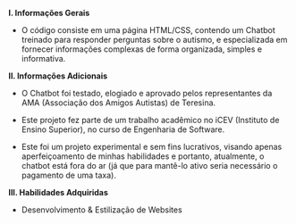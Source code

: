**I. Informações Gerais**

- O código consiste em uma página HTML/CSS, contendo um Chatbot treinado para responder perguntas sobre o autismo, e especializada em fornecer informações complexas de forma organizada, simples e informativa.


**II. Informações Adicionais**

- O Chatbot foi testado, elogiado e aprovado pelos representantes da AMA (Associação dos Amigos Autistas) de Teresina.
 
- Este projeto fez parte de um trabalho acadêmico no iCEV (Instituto de Ensino Superior), no curso de Engenharia de Software.

- Este foi um projeto experimental e sem fins lucrativos, visando apenas aperfeiçoamento de minhas habilidades
e portanto, atualmente, o chatbot está fora do ar (já que para mantê-lo ativo seria necessário o pagamento de uma taxa).

**III. Habilidades Adquiridas**

 - Desenvolvimento & Estilização de Websites



